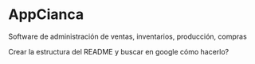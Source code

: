 # AppCianca
Software de administración de ventas, inventarios, producción, compras

Crear la estructura del README y buscar en google cómo hacerlo?
